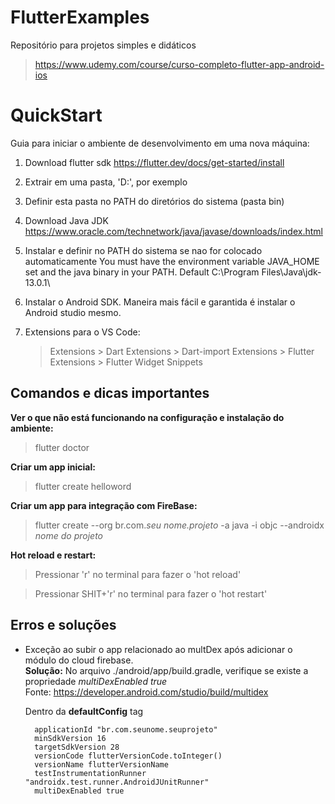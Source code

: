 # FlutterExamples
Repositório para projetos simples e didáticos
> https://www.udemy.com/course/curso-completo-flutter-app-android-ios

# QuickStart
Guia para iniciar o ambiente de desenvolvimento em uma nova máquina:

1. Download flutter sdk https://flutter.dev/docs/get-started/install
2. Extrair em uma pasta, 'D:', por exemplo
3. Definir esta pasta no PATH do diretórios do sistema (pasta bin)

4. Download Java JDK https://www.oracle.com/technetwork/java/javase/downloads/index.html
5. Instalar e definir no PATH do sistema se nao for colocado automaticamente
	You must have the environment variable JAVA_HOME set and the java binary in your PATH.
	Default C:\Program Files\Java\jdk-13.0.1\

6. Instalar o Android SDK. Maneira mais fácil e garantida é instalar o Android studio mesmo.

7. Extensions para o VS Code:
    > Extensions > Dart
    > Extensions > Dart-import
    > Extensions > Flutter
    > Extensions > Flutter Widget Snippets

## Comandos e dicas importantes

**Ver o que não está funcionando na configuração e instalação do ambiente:** 
> flutter doctor

**Criar um app inicial:** 
> flutter create helloword

**Criar um app para integração com FireBase:** 
> flutter create --org br.com.*seu nome.projeto* -a java -i objc --androidx *nome do projeto*

**Hot reload e restart:**
> Pressionar 'r' no terminal para fazer o 'hot reload'

> Pressionar SHIT+'r' no terminal para fazer o 'hot restart'
   
## Erros e soluções

* Exceção ao subir o app relacionado ao multDex após adicionar o módulo do cloud firebase.    
**Solução:** No arquivo ./android/app/build.gradle, verifique se existe a propriedade *multiDexEnabled true*    
Fonte: https://developer.android.com/studio/build/multidex

    Dentro da **defaultConfig** tag

        applicationId "br.com.seunome.seuprojeto"        
        minSdkVersion 16
        targetSdkVersion 28
        versionCode flutterVersionCode.toInteger()
        versionName flutterVersionName
        testInstrumentationRunner "androidx.test.runner.AndroidJUnitRunner"
        multiDexEnabled true    
    
